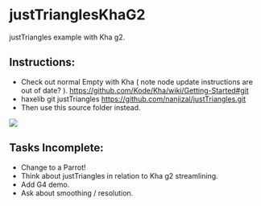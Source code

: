 # justTrianglesKhaG2
justTriangles example with Kha g2.  

## Instructions:
- Check out normal Empty with Kha ( note node update instructions are out of date? ).
  https://github.com/Kode/Kha/wiki/Getting-Started#git
- haxelib git justTriangles https://github.com/nanjizal/justTriangles.git
- Then use this source folder instead.

![]( https://cloud.githubusercontent.com/assets/20134338/22446456/afeb31ce-e744-11e6-97f9-5aa80e975327.png )

## Tasks Incomplete:

- Change to a Parrot!
- Think about justTriangles in relation to Kha g2 streamlining.
- Add G4 demo.
- Ask about smoothing / resolution.
